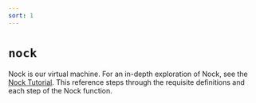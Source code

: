 ```yaml
---
sort: 1
---
```


# `nock`

Nock is our virtual machine.   For an in-depth exploration of Nock, see the [Nock Tutorial](/docs/deep-dives).  This reference steps through the requisite definitions and each step of the Nock function.

<list></list>